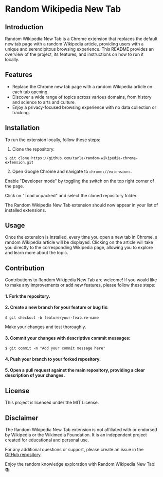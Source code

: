 # Random Wikipedia New Tab

## Introduction

Random Wikipedia New Tab is a Chrome extension that replaces the default new tab page with a random Wikipedia article, providing users with a unique and serendipitous browsing experience.
This README provides an overview of the project, its features, and instructions on how to run it locally.

## Features

- Replace the Chrome new tab page with a random Wikipedia article on each tab opening.
- Discover a wide range of topics across various domains, from history and science to arts and culture.
- Enjoy a privacy-focused browsing experience with no data collection or tracking.

## Installation

To run the extension locally, follow these steps:

1. Clone the repository:

```shell
$ git clone https://github.com/tarla/random-wikipedia-chrome-extension.git
```

2. Open Google Chrome and navigate to `chrome://extensions`.

Enable "Developer mode" by toggling the switch on the top right corner of the page.

Click on "Load unpacked" and select the cloned repository folder.

The Random Wikipedia New Tab extension should now appear in your list of installed extensions.

## Usage

Once the extension is installed, every time you open a new tab in Chrome, a random Wikipedia article will be displayed. Clicking on the article will take you directly to the corresponding Wikipedia page, allowing you to explore and learn more about the topic.

## Contribution

Contributions to Random Wikipedia New Tab are welcome! If you would like to make any improvements or add new features, please follow these steps:

#### 1. Fork the repository.

#### 2. Create a new branch for your feature or bug fix:

```shell
$ git checkout -b feature/your-feature-name
```

Make your changes and test thoroughly.

#### 3. Commit your changes with descriptive commit messages:

```shell
$ git commit -m "Add your commit message here"
```

#### 4. Push your branch to your forked repository.

#### 5. Open a pull request against the main repository, providing a clear description of your changes.

## License

This project is licensed under the MIT License.

## Disclaimer

The Random Wikipedia New Tab extension is not affiliated with or endorsed by Wikipedia or the Wikimedia Foundation. It is an independent project created for educational and personal use.

For any additional questions or support, please create an issue in the [GitHub repository](https://github.com/tarla/random-wikipedia-chrome-extension).

Enjoy the random knowledge exploration with Random Wikipedia New Tab! 📚
